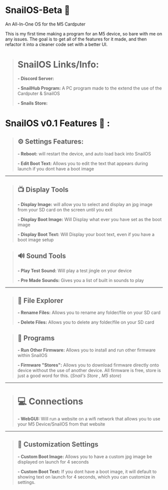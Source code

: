 # SnailOS-Beta :snail: 
An All-In-One OS for the M5 Cardputer

This is my first time making a program for an M5 device, so bare with me on any issues. The goal is to get all of the features for it made, and then refactor it into a cleaner code set with a better UI.

> # SnailOS Links/Info:
>
> **- Discord Server:**
>
> **- SnailHub Program:** A PC program made to the extend the use of the Cardputer & SnailOS
>
> **- Snails Store:**

# SnailOS v0.1 Features :snail: :

> ## :gear: Settings Features:
> 
> **- Reboot:** will restart the device, and auto load back into SnailOS 
> 
> **- Edit Boot Text:** Allows you to edit the text that appears during launch if you dont have a boot image

-----------------------------------

> ## :tv: Display Tools
> 
> **- Display Image:** will allow you to select and display an jpg image from your SD card on the screen until you exit
> 
> **- Display Boot Image:** Will Display what ever you have set as the boot image
> 
> **- Display Boot Text:** Will Display your boot text, even if you have a boot image setup

> ## :loud_sound: Sound Tools
> 
> **- Play Test Sound:** Will play a test jingle on your device
> 
> **- Pre Made Sounds:** Gives you a list of built in sounds to play

-----------------------------------

> ## :open_file_folder: File Explorer
> 
> **- Rename Files:** Allows you to rename any folder/file on your SD card
> 
> **- Delete Files:** Allows you to delete any folder/file on your SD card

> ## :minidisc: Programs
> 
> **- Run Other Firmware:** Allows you to install and run other firmware within SnailOS
> 
> **- Firmware "Stores":** Allows you to download firmware directly onto device without the use of another device. All firmware is free, store is just a good word for this. (*Snail's Store* , *M5 store*)

-----------------------------------

> # :computer: Connections
> 
> **- WebGUI:** Will run a website on a wifi network that allows you to use your M5 Device/SnailOS from that website

-----------------------------------

> ## :art: Customization Settings
> **- Custom Boot Image:** Allows you to have a custom jpg image be displayed on launch for 4 seconds
> 
> **- Custom Boot Text:** If you dont have a boot image, it will default to showing text on launch for 4 seconds, which you can customize in settings.
